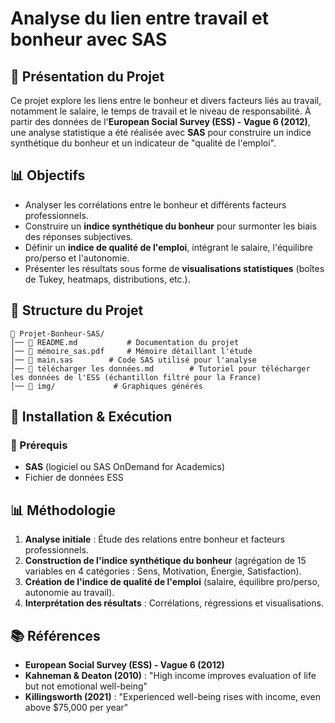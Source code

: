 # Analyse du lien entre travail et bonheur avec SAS

## 📌 Présentation du Projet
Ce projet explore les liens entre le bonheur et divers facteurs liés au travail, notamment le salaire, le temps de travail et le niveau de responsabilité. À partir des données de l'**European Social Survey (ESS) - Vague 6 (2012)**, une analyse statistique a été réalisée avec **SAS** pour construire un indice synthétique du bonheur et un indicateur de "qualité de l'emploi".

## 📊 Objectifs
- Analyser les corrélations entre le bonheur et différents facteurs professionnels.
- Construire un **indice synthétique du bonheur** pour surmonter les biais des réponses subjectives.
- Définir un **indice de qualité de l'emploi**, intégrant le salaire, l'équilibre pro/perso et l'autonomie.
- Présenter les résultats sous forme de **visualisations statistiques** (boîtes de Tukey, heatmaps, distributions, etc.).

## 📁 Structure du Projet
```
📂 Projet-Bonheur-SAS/
│── 📜 README.md           # Documentation du projet
│── 📜 mémoire_sas.pdf     # Mémoire détaillant l'étude
│── 📜 main.sas        # Code SAS utilisé pour l'analyse
│── 📜 télécharger les données.md        # Tutoriel pour télécharger les données de l'ESS (échantillon filtré pour la France)
│── 📂 img/             # Graphiques générés
```

## 🚀 Installation & Exécution
### 📌 Prérequis
- **SAS** (logiciel ou SAS OnDemand for Academics)
- Fichier de données ESS

## 📊 Méthodologie
1. **Analyse initiale** : Étude des relations entre bonheur et facteurs professionnels.
2. **Construction de l'indice synthétique du bonheur** (agrégation de 15 variables en 4 catégories : Sens, Motivation, Énergie, Satisfaction).
3. **Création de l'indice de qualité de l'emploi** (salaire, équilibre pro/perso, autonomie au travail).
4. **Interprétation des résultats** : Corrélations, régressions et visualisations.

## 📚 Références
- **European Social Survey (ESS) - Vague 6 (2012)**
- **Kahneman & Deaton (2010)** : "High income improves evaluation of life but not emotional well-being"
- **Killingsworth (2021)** : "Experienced well-being rises with income, even above $75,000 per year"


